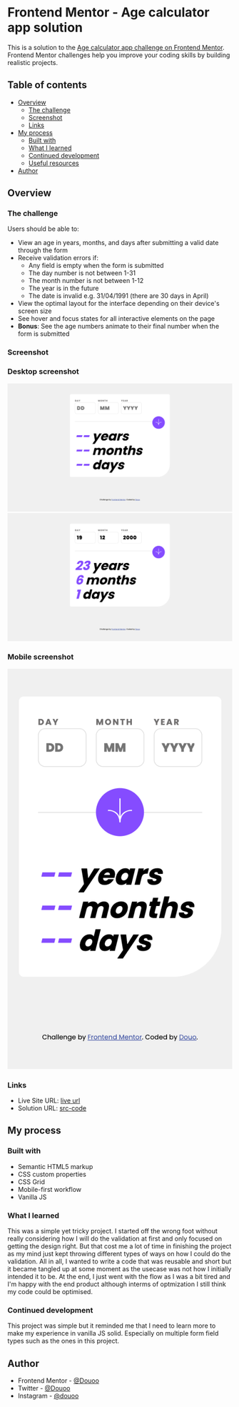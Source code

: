 # Frontend Mentor - Age calculator app solution

This is a solution to the [Age calculator app challenge on Frontend Mentor](https://www.frontendmentor.io/challenges/age-calculator-app-dF9DFFpj-Q). Frontend Mentor challenges help you improve your coding skills by building realistic projects. 

## Table of contents

- [Overview](#overview)
  - [The challenge](#the-challenge)
  - [Screenshot](#screenshot)
  - [Links](#links)
- [My process](#my-process)
  - [Built with](#built-with)
  - [What I learned](#what-i-learned)
  - [Continued development](#continued-development)
  - [Useful resources](#useful-resources)
- [Author](#author)


## Overview

### The challenge

Users should be able to:

- View an age in years, months, and days after submitting a valid date through the form
- Receive validation errors if:
  - Any field is empty when the form is submitted
  - The day number is not between 1-31
  - The month number is not between 1-12
  - The year is in the future
  - The date is invalid e.g. 31/04/1991 (there are 30 days in April)
- View the optimal layout for the interface depending on their device's screen size
- See hover and focus states for all interactive elements on the page
- **Bonus**: See the age numbers animate to their final number when the form is submitted

### Screenshot

<h3>Desktop screenshot</h3>

![Screenshot - initial state](screenshots/desktop_screenshot.png)
![Screenshot - result](screenshots/desktop_screenshot-result.png)

<h3>Mobile screenshot</h3>

![Alt text](screenshots/mobile_screenshot.png)


### Links

- Live Site URL: [live url](https://douoo.github.io/frontendmentor_challenges/age-calculator-app-main/)
- Solution URL: [src-code](https://github.com/Douoo/frontendmentor_challenges/tree/main/age-calculator-app-main)

## My process

### Built with

- Semantic HTML5 markup
- CSS custom properties
- CSS Grid
- Mobile-first workflow
- Vanilla JS

### What I learned

This was a simple yet tricky project. I started off the wrong foot without really considering how I will do the validation at first and only focused on getting the design right. But that cost me a lot of time in finishing the project as my mind just kept throwing different types of ways on how I could do the validation. All in all, I wanted to write a code that was reusable and short but it became tangled up at some moment as the usecase was not how I initially intended it to be. At the end, I just went with the flow as I was a bit tired and I'm happy with the end product although interms of optmization I still think my code could be optimised. 

### Continued development

This project was simple but it reminded me that I need to learn more to make my experience in vanilla JS solid. Especially on multiple form field types such as the ones in this project.

## Author

- Frontend Mentor - [@Douoo](https://www.frontendmentor.io/profile/douoo)
- Twitter - [@Douoo](https://twitter.com/Douoo_B)
- Instagram - [@douoo](https://www.instagram.com/douooo/)


